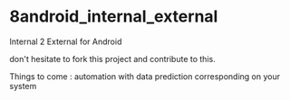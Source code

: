8android_internal_external
=========================

Internal 2 External for Android

don't hesitate to fork this project and contribute to this.

Things to come : automation with data prediction corresponding on your system

